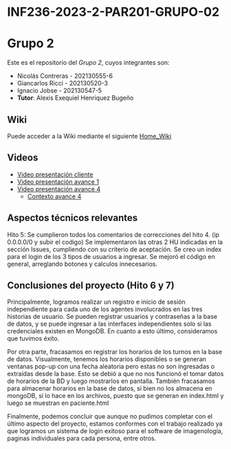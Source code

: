 # INF236-2023-2-PAR201-GRUPO-02
# Grupo 2

Este es el repositorio del *Grupo 2*, cuyos integrantes son:

* Nicolás Contreras - 202130555-6
* Giancarlos Ricci  - 202130520-3
* Ignacio Jobse - 202130547-5
* **Tutor**: Alexis Exequiel Henriquez Bugeño

## Wiki
Puede acceder a la Wiki mediante el siguiente [Home_Wiki](https://github.com/Tabby2109/INF236-2023-2-PAR201-GRUPO-02/wiki)

## Videos
* [Video presentación cliente](https://www.youtube.com)
* [Video presentación avance 1](https://www.youtube.com/watch?v=nlBoEQecQVU)
* [Video presentación avance 4](https://youtu.be/6CUqDyPI6zc)
  - [Contexto avance 4](https://github.com/Tabby2109/INF236-2023-2-PAR201-GRUPO-02/wiki/Evidencia-H4)

## Aspectos técnicos relevantes
Hito 5: 
Se cumplieron todos los comentarios de correcciones del hito 4. (ip 0.0.0.0/0 y subir el codigo)
Se implementaron las otras 2 HU indicadas en la sección Issues, cumpliendo con su criterio de aceptación.
Se creo un index para el login de los 3 tipos de usuarios a ingresar.
Se mejoró el código en general, arreglando botones y calculos innecesarios.

## Conclusiones del proyecto (Hito 6 y 7)
Principalmente, logramos realizar un registro e inicio de sesión independiente para cada uno de los agentes involucrados en las tres historias de usuario. Se pueden registrar usuarios y contraseñas a la base de datos, y se puede ingresar a las interfaces independientes solo si las credenciales existen en MongoDB. En cuanto a esto último, consideramos que tuvimos éxito.

Por otra parte, fracasamos en registrar los horarios de los turnos en la base de datos. Visualmente, tenemos los horarios disponibles o se generan ventanas pop-up con una fecha aleatoria pero estas no son ingresadas o extraídas desde la base. Esto se debió a que no nos funcionó el tomar datos de horarios de la BD y luego mostrarlos en pantalla. También fracasamos para almacenar horarios en la base de datos, si bien no los almacena en mongoDB, sí lo hace en los archivos, puesto que se generan en index.html y luego se muestran en paciente.html

Finalmente, podemos concluir que aunque no pudimos completar con el último aspecto del proyecto, estamos conformes con el trabajo realizado ya que logramos un sistema de login exitoso para el software de imagenología, paginas individuales para cada persona, entre otros.
